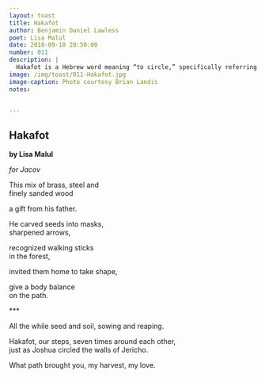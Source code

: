 ```yaml
---
layout: toast
title: Hakafot
author: Benjamin Daniel Lawless
poet: Lisa Malul
date: 2018-09-10 20:50:00
number: 011
description: |
  Hakafot is a Hebrew word meaning “to circle,” specifically referring to the Battle of Jericho. This poem by Lisa Malul is an honest portrait of a couple, the two individuals that make a relationship, and the details that bind them to one another.
image: /img/toast/011-Hakafot.jpg
image-caption: Photo courtesy Brian Landis
notes:


---
```


## Hakafot
**by Lisa Malul**

*for Jacov*

This mix of brass, steel and  
finely sanded wood  

a gift from his father.  

He carved seeds into masks,  
sharpened arrows,  

recognized walking sticks  
in the forest,  

invited them home to take shape,  

give a body balance  
on the path.  

\***  

All the while seed and soil, sowing and reaping.  

Hakafot, our steps, seven times around each other,  
just as Joshua circled the walls of Jericho.  

What path brought you, my harvest, my love.  
